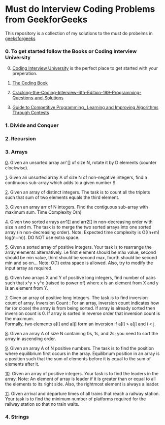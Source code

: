 # Must do Interview Coding Problems from GeekforGeeks

  This repository is a collection of my solutions to the must do probelms in [geeksforgeeks](https://www.geeksforgeeks.org/must-do-coding-questions-for-companies-like-amazon-microsoft-adobe/)

### 0. To get started follow the Books or Coding Interview University

  0. [Coding Interview University](https://github.com/jwasham/coding-interview-university) is the perfect place to get started with your preperation.
  
  1. [The Coding Book](https://github.com/Avinash987/Coding/blob/master/CodingBook.pdf)
  2. [Cracking-the-Coding-Interview-6th-Edition-189-Programming-Questions-and-Solutions](https://github.com/Avinash987/Coding/blob/master/Cracking-the-Coding-Interview-6th-Edition-189-Programming-Questions-and-Solutions.pdf)
  3. [Guide to Competitive Programming_ Learning and Improving Algorithms Through Contests](https://github.com/Avinash987/Coding/blob/master/Guide%20to%20Competitive%20Programming_%20Learning%20and%20Improving%20Algorithms%20Through%20Contests%20(%20PDFDrive.com%20).pdf)
    
  
### 1. Divide and Conquer

### 2. Recursion 

### 3. Arrays

  [0](https://github.com/Avinash987/Coding/blob/master/Arrays/0_Rotate_Array.cpp). Given an unsorted array arr'[] of size N, rotate it by D elements (counter clockwise).
  
   [1](https://github.com/Avinash987/Coding/blob/master/Arrays/1_Subarray_Sum.cpp).  Given an unsorted array A of size N of non-negative integers, find a continuous sub-array which adds to a given number S.
   
   [2](https://github.com/Avinash987/Coding/blob/master/Arrays/2_Counting_Triplets.cpp). Given an array of distinct integers. The task is to count all the triplets such that sum of two elements equals the third element.

  [3](https://github.com/Avinash987/Coding/blob/master/Arrays/3_Kadane_Algorithm.cpp). Given an array arr of N integers. Find the contiguous sub-array with       maximum sum. Time Complexity O(n)
  
  [4](https://github.com/Avinash987/Coding/blob/master/Arrays/4_Merge_Spaceless.cpp). Given two sorted arrays arr1[] and arr2[] in non-decreasing order with size   n and m.
  The task is to merge the two sorted arrays into one sorted array (in non-decreasing order).
  Note: Expected time complexity is O((n+m) log(n+m)). DO NOT use extra space.
  
  [5](https://github.com/Avinash987/Coding/blob/master/Arrays/5_Rearrange_Array_Alt.cpp). Given a sorted array of positive integers. Your task is to rearrange      the array elements alternatively.
    i.e first element should be max value, second should be min value, third should be second max, fourth should be second min and so on...
    Note: O(1) extra space is allowed. Also, try to modify the input array as required.
  
  [6](https://github.com/Avinash987/Coding/blob/master/Arrays/6_Num_Pairs.cpp). Given two arrays X and Y of positive long integers, find number of pairs such that x^y > y^x (raised to power of)
    where x is an element from X and y is an element from Y.
   
  [7](https://github.com/Avinash987/Coding/blob/master/Arrays/7_Inversion.cpp). Given an array of positive long integers. The task is to find inversion count of array.
    Inversion Count : For an array, inversion count indicates how far (or close) the array is from being sorted. If array is already sorted then inversion count is 0. If array is sorted in reverse order that inversion count is the maximum.   
    Formally, two elements a[i] and a[j] form an inversion if a[i] > a[j] and i < j.
    
  [8](https://github.com/Avinash987/Coding/blob/master/Arrays/8_Sort_0s_1s_2s.cpp). Given an array A of size N containing 0s, 1s, and 2s; you need to sort the array in ascending order.
   
  [9](https://github.com/Avinash987/Coding/blob/master/Arrays/9_Equillibrium_Point.cpp). Given an array A of N positive numbers. The task is to find the position where equilibrium first occurs in the array.
    Equilibrium position in an array is a position such that the sum of elements before it is equal to the sum of elements after it.
   
  [10](https://github.com/Avinash987/Coding/blob/master/Arrays/10_Leaders.cpp). Given an array of positive integers. Your task is to find the leaders in the array.
    Note: An element of array is leader if it is greater than or equal to all the elements to its right side. Also, the rightmost element is always a leader.
    
  [11](https://github.com/Avinash987/Coding/blob/dab51bc33a6837db0a7052d5560b547d90cc6134/Arrays/11_Min_Platforms.cpp). Given arrival and departure times of all trains that reach a railway station. Your task is to find the minimum number of platforms required for the railway station so that no train waits.

### 4. Strings
